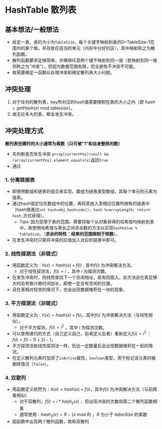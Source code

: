 # HashTable 散列表

## 基本想法/一般想法
- 给定一表，表的大小为`TableSize`，每个关键字映射到表的0~TableSize-1范围内的某个值，并存放在适当的单元（内存中分好的区），其中映射称之为散列函数。
- 散列函数要求足够简单，并确保任意两个键不映射到同一值（若映射到同一值则称之为“冲突”）。但因为数据范围有限，完全避免不冲突不可能。
- 故需要确定一函数以处理冲突和确定散列表大小问题。

## 冲突处理
1. 对于任何的散列表，key所对应的hash值需要限制在表的大小之内（即 $hash=getHash(x)$ mod $tablesize$）。
2. 故无论多大的表，都会发生冲突。

## 冲突处理方式

**散列表创建时的大小通常为素数（只可被"1"和自身整除的数）**

- 先判断是否发生冲突
  `array[currentPos]!=null && !array[currentPos].element.equals(x)`返回`true`
- 通过

### 1. 分离链接表
- 即使用数组和链表的组合来实现，数组为链表类型数组，其每个单元的元素为链表。
- 通过hash值定位在数组中的位置，再将其放入至相应位置所拥有的链表中（hash值通过`int hash=obj.hashcode(); hash %=arrayLength; return hash;`方式获得）。
  - Tips: 因为受限于表的范围，需要将每个从对象获得的哈希值均映射到表中，故使用哈希值与表长之间求余数的方法以实现`hashValue % tableSize`。（**求余的特性：结果的范围限制于除数**）。
- 在发生冲突时只需将冲突的后值加入对应的链表中即可。

### 2. 线性探测法（非链式）
- 用函数定义为：$h(x)=hash(x)+f(i)$ , 其中$f(i)$ 为冲突解决方法。
	- 对于线性探测法，$f(i)=i$ ，其中 $i$ 为探测次数。
- 在发生冲突时，则线性查找下一个空闲地址，若有则插入。此方法会在表足够大时会导致计算时间加长，即使一定会有空闲的位置。
- 且在表相对较空的情况下，也会出现数据堆积在一块的现象。

### 3. 平方探测法（非链式）
- 用函数定义为：$h(x)=hash(x)+f(i)$，其中$f(i)$ 为冲突解决方法（与线性相似）。
	- 对于平方探测，$f(i)=i^2$ ，其中 $i$ 为探测次数。
- 可以使用递归的方式（自己定义自己，前者定义后者）重新定义$f(i)=i^2$ ：$f(i)=f(i-1)+2i-1$。
- 平方探测法和线性探测法一样，到达一定数量后会出现数据堆积在一起的情况。
- 在定义散列元素时加添了`isActive`属性，`boolean`类型，用于标记该元素的被删除情况（`false`）。

### 4. 双散列
- 用函数定义依然为：$h(x)=hash(x)+f(i)$，其中$f(i)$ 为冲突解决方法（与前两者相似）
	- 对于双散列，$f(i)=i*hash_2(x)$ ，将出现冲突的次数和第二个散列函数相乘
	- 通常使用：$hash_2(x)=R-(x$ $mod$ $R)$ ，$R$ 为小于 $tableSize$ 的素数
- 因函数中出现两个散列函数，故称双散列




